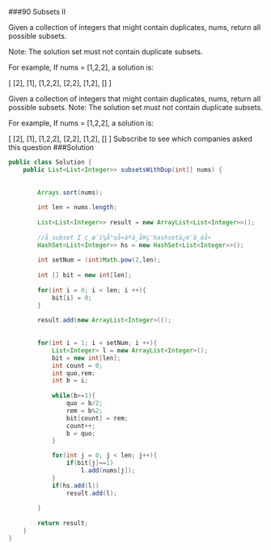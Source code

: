 ###90 Subsets II

Given a collection of integers that might contain duplicates, nums, return all possible subsets.

Note: The solution set must not contain duplicate subsets.


For example,
If nums = [1,2,2], a solution is:


[
  [2],
  [1],
  [1,2,2],
  [2,2],
  [1,2],
  []
]

Given a collection of integers that might contain duplicates, nums, return all possible subsets.
Note: The solution set must not contain duplicate subsets.

For example,
If nums = [1,2,2], a solution is:

[
  [2],
  [1],
  [1,2,2],
  [2,2],
  [1,2],
  []
]
Subscribe to see which companies asked this question
###Solution
```java
public class Solution {
    public List<List<Integer>> subsetsWithDup(int[] nums) {
          
        
        Arrays.sort(nums);
        
        int len = nums.length;
        
        List<List<Integer>> result = new ArrayList<List<Integer>>();
        
        //å subset I ç¸æ¯ï¼å°±å¤äºä¸å¥ç¨hashsetä¿è¯ä¸éå¤
        HashSet<List<Integer>> hs = new HashSet<List<Integer>>();
        
        int setNum = (int)Math.pow(2,len);
        
        int [] bit = new int[len];
        
        for(int i = 0; i < len; i ++){
            bit[i] = 0;
        }
        
        result.add(new ArrayList<Integer>());
        
        
        for(int i = 1; i < setNum; i ++){
            List<Integer> l = new ArrayList<Integer>();
            bit = new int[len];
            int count = 0;
            int quo,rem;
            int b = i;
            
            while(b>=1){
                quo = b/2;
                rem = b%2;
                bit[count] = rem;
                count++;
                b = quo;
            }

            for(int j = 0; j < len; j++){
                if(bit[j]==1)
                    l.add(nums[j]);
            }
            if(hs.add(l))
                result.add(l);
            
        }
        
        return result;
    }
}